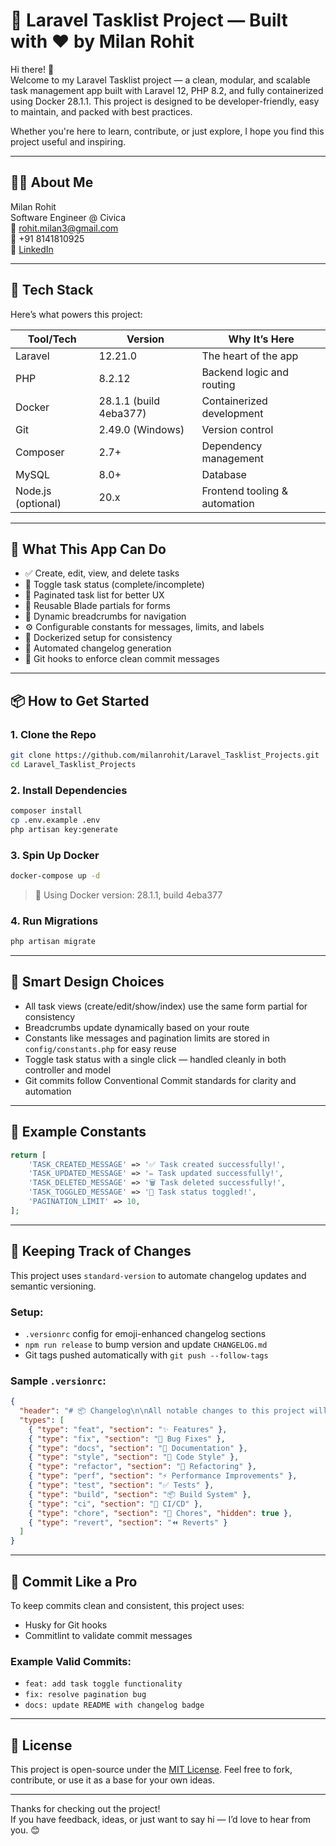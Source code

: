 # 🧠 Laravel Tasklist Project — Built with ❤️ by Milan Rohit

Hi there! 👋  
Welcome to my Laravel Tasklist project — a clean, modular, and scalable task management app built with Laravel 12, PHP 8.2, and fully containerized using Docker 28.1.1. This project is designed to be developer-friendly, easy to maintain, and packed with best practices.

Whether you're here to learn, contribute, or just explore, I hope you find this project useful and inspiring.

---

## 👨‍💻 About Me

Milan Rohit  
Software Engineer @ Civica  
📧 rohit.milan3@gmail.com  
📱 +91 8141810925  
🔗 [LinkedIn](https://www.linkedin.com/in/milan-rohit)

---

## 🧰 Tech Stack

Here’s what powers this project:

| Tool/Tech        | Version               | Why It’s Here                     |
|------------------|-----------------------|-----------------------------------|
| Laravel          | 12.21.0               | The heart of the app              |
| PHP              | 8.2.12                | Backend logic and routing         |
| Docker           | 28.1.1 (build 4eba377)| Containerized development         |
| Git              | 2.49.0 (Windows)      | Version control                   |
| Composer         | 2.7+                  | Dependency management             |
| MySQL            | 8.0+                  | Database                          |
| Node.js (optional)| 20.x                 | Frontend tooling & automation     |

---

## 🚀 What This App Can Do

- ✅ Create, edit, view, and delete tasks  
- 🔁 Toggle task status (complete/incomplete)  
- 📄 Paginated task list for better UX  
- 🧩 Reusable Blade partials for forms  
- 🧭 Dynamic breadcrumbs for navigation  
- ⚙️ Configurable constants for messages, limits, and labels  
- 🐳 Dockerized setup for consistency  
- 📝 Automated changelog generation  
- 🔐 Git hooks to enforce clean commit messages

---

## 📦 How to Get Started

### 1. Clone the Repo
```bash
git clone https://github.com/milanrohit/Laravel_Tasklist_Projects.git
cd Laravel_Tasklist_Projects
```

### 2. Install Dependencies
```bash
composer install
cp .env.example .env
php artisan key:generate
```

### 3. Spin Up Docker
```bash
docker-compose up -d
```

> 🐋 Using Docker version: 28.1.1, build 4eba377

### 4. Run Migrations
```bash
php artisan migrate
```

---

## 🧠 Smart Design Choices

- All task views (create/edit/show/index) use the same form partial for consistency  
- Breadcrumbs update dynamically based on your route  
- Constants like messages and pagination limits are stored in `config/constants.php` for easy reuse  
- Toggle task status with a single click — handled cleanly in both controller and model  
- Git commits follow Conventional Commit standards for clarity and automation

---

## 📝 Example Constants

```php
return [
    'TASK_CREATED_MESSAGE' => '✅ Task created successfully!',
    'TASK_UPDATED_MESSAGE' => '✏️ Task updated successfully!',
    'TASK_DELETED_MESSAGE' => '🗑️ Task deleted successfully!',
    'TASK_TOGGLED_MESSAGE' => '🔁 Task status toggled!',
    'PAGINATION_LIMIT' => 10,
];
```

---

## 🔄 Keeping Track of Changes

This project uses `standard-version` to automate changelog updates and semantic versioning.

### Setup:
- `.versionrc` config for emoji-enhanced changelog sections
- `npm run release` to bump version and update `CHANGELOG.md`
- Git tags pushed automatically with `git push --follow-tags`

### Sample `.versionrc`:
```json
{
  "header": "# 📦 Changelog\n\nAll notable changes to this project will be documented in this file.\n",
  "types": [
    { "type": "feat", "section": "✨ Features" },
    { "type": "fix", "section": "🐛 Bug Fixes" },
    { "type": "docs", "section": "📝 Documentation" },
    { "type": "style", "section": "💅 Code Style" },
    { "type": "refactor", "section": "🔨 Refactoring" },
    { "type": "perf", "section": "⚡ Performance Improvements" },
    { "type": "test", "section": "✅ Tests" },
    { "type": "build", "section": "📦 Build System" },
    { "type": "ci", "section": "🔁 CI/CD" },
    { "type": "chore", "section": "🧹 Chores", "hidden": true },
    { "type": "revert", "section": "⏪ Reverts" }
  ]
}
```

---

## 🔐 Commit Like a Pro

To keep commits clean and consistent, this project uses:

- Husky for Git hooks  
- Commitlint to validate commit messages

### Example Valid Commits:
- `feat: add task toggle functionality`
- `fix: resolve pagination bug`
- `docs: update README with changelog badge`

---

## 📖 License

This project is open-source under the [MIT License](LICENSE). Feel free to fork, contribute, or use it as a base for your own ideas.

---

Thanks for checking out the project!  
If you have feedback, ideas, or just want to say hi — I’d love to hear from you. 😊